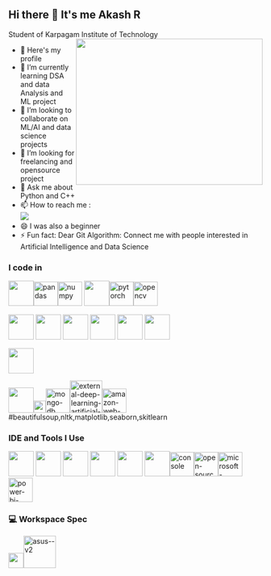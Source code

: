 ## Hi there 👋 It's me Akash R

Student of Karpagam Institute of Technology
<img align="right" width="370" height="290" src="https://i.pinimg.com/originals/47/f0/34/47f0342cec72b800463bf003eac1257e.gif">
- 🔭 Here's my profile                                                 
- 🌱 I’m currently learning DSA and data Analysis and ML project
- 👯 I’m looking to collaborate on ML/AI and data science projects 
- 🤔 I’m looking for freelancing and opensource project
- 💬 Ask me about Python and C++
- 📫 How to reach me :
<br /> [<img src="https://img.shields.io/badge/LinkedIn-0077B5?style=for-the-badge&logo=linkedin&logoColor=white" />](www.linkedin.com/in/akashr39t)
- 😄 I was also a beginner 
- ⚡ Fun fact: Dear Git Algorithm: Connect me with people interested in Artificial Intelligence and Data Science

### I code in
<img height="50" width="50" src="https://img.icons8.com/color/48/000000/python.png" /><img width="48" height="48" src="https://img.icons8.com/color/48/pandas.png" alt="pandas"/><img width="48" height="48" src="https://img.icons8.com/color/48/numpy.png" alt="numpy"/> <img height="50" width="50" src="https://img.icons8.com/color/48/000000/tensorflow.png"/><img width="48" height="48" src="https://img.icons8.com/fluency/48/pytorch.png" alt="pytorch"/><img width="48" height="48" src="https://img.icons8.com/fluency/48/opencv.png" alt="opencv"/>

<img height="50" width="50" src="https://img.icons8.com/color/48/000000/c-programming.png" /> <img height="50" width="50" src="https://img.icons8.com/color/48/000000/c-plus-plus-logo.png" /> <img height="50" width="50" src="https://img.icons8.com/color/48/000000/java-coffee-cup-logo.png" /> 
<img height="50" width="50" src="https://img.icons8.com/color/48/000000/html-5.png" /> <img height="50" width="50" src="https://img.icons8.com/color/48/000000/css3.png" /> 
<img height="50" width="50" src="https://img.icons8.com/color/48/000000/javascript.png"/>

<img height="50" width="50" src="https://img.icons8.com/fluent/48/000000/arduino.png"/> 

<img height="50" width="50" src="https://img.icons8.com/color/48/000000/mysql-logo.png"/><img width="24" height="24" src="https://img.icons8.com/external-tal-revivo-color-tal-revivo/24/external-docker-a-set-of-coupled-software-as-a-service-logo-color-tal-revivo.png" alt="external-docker-a-set-of-coupled-software-as-a-service-logo-color-tal-revivo"/><img width="48" height="48" src="https://img.icons8.com/color/48/mongo-db.png" alt="mongo-db"/><img width="64" height="64" src="https://img.icons8.com/external-becris-flat-becris/64/external-deep-learning-artificial-intelligence-becris-flat-becris.png" alt="external-deep-learning-artificial-intelligence-becris-flat-becrics"/><img width="48" height="48" src="https://img.icons8.com/color/48/amazon-web-services.png" alt="amazon-web-services"/>
#beautifulsoup,nltk,matplotlib,seaborn,skitlearn
### IDE and Tools I Use
<img height="50" width="50" src="https://img.icons8.com/color/48/000000/visual-studio-code-2019.png"/>  <img height="50" width="50" src="https://img.icons8.com/color/50/000000/git.png"/>  <img height="50" src="https://img.icons8.com/officel/480/null/java-eclipse.png"/> <img height="50" src="https://img.icons8.com/color/480/null/notion--v1.png" /> <img height="50" width="50" src="https://img.icons8.com/color/48/000000/figma--v1.png"/> <img height="50" src="https://img.shields.io/badge/Netlify-00C7B7?style=for-the-badge&logo=netlify&logoColor=white"/><img width="48" height="48" src="https://img.icons8.com/fluency/48/console.png" alt="console"/><img width="48" height="48" src="https://img.icons8.com/color/48/open-source--v1.png" alt="open-source--v1"/><img width="48" height="48" src="https://img.icons8.com/color/48/microsoft-excel-2019--v1.png" alt="microsoft-excel-2019--v1"/><img width="48" height="48" src="https://img.icons8.com/color/48/power-bi-2021.png" alt="power-bi-2021"/>

### 💻 Workspace Spec
<img height="30" src="https://img.shields.io/badge/NVIDIA-GTX2050-76B900?style=for-the-badge&logo=nvidia&logoColor=white"/><img width="64" height="64" src="https://img.icons8.com/nolan/64/asus--v2.png" alt="asus--v2"/>
